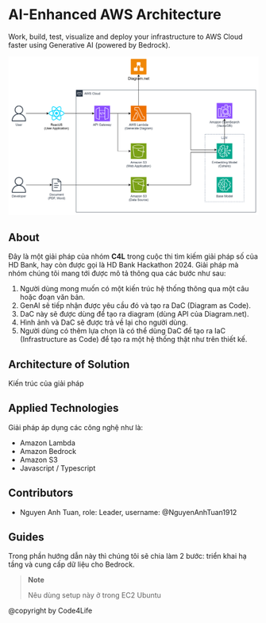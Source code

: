 # AI-Enhanced AWS Architecture

Work, build, test, visualize and deploy your infrastructure to AWS Cloud faster using Generative AI (powered by Bedrock).

![architecture](./assets/architecture.png)

## About

Đây là một giải pháp của nhóm **C4L** trong cuộc thi tìm kiếm giải pháp số của HD Bank, hay còn được gọi là HD Bank Hackathon 2024. Giải pháp mà nhóm chúng tôi mang tới được mô tả thông qua các bước như sau:

1. Người dùng mong muốn có một kiến trúc hệ thống thông qua một câu hoặc đoạn văn bản.
2. GenAI sẽ tiếp nhận được yêu cầu đó và tạo ra DaC (Diagram as Code).
3. DaC này sẽ được dùng để tạo ra diagram (dùng API của Diagram.net).
4. Hình ảnh và DaC sẽ được trả về lại cho người dùng.
5. Người dùng có thêm lựa chọn là có thể dùng DaC để tạo ra IaC (Infrastructure as Code) để tạo ra một hệ thống thật như trên thiết kế.

## Architecture of Solution

Kiến trúc của giải pháp

## Applied Technologies

Giải pháp áp dụng các công nghệ như là:

- Amazon Lambda
- Amazon Bedrock
- Amazon S3
- Javascript / Typescript

## Contributors

- Nguyen Anh Tuan, role: Leader, username: @NguyenAnhTuan1912

## Guides

Trong phần hướng dẫn này thì chúng tôi sẽ chia làm 2 bước: triển khai hạ tầng và cung cấp dữ liệu cho Bedrock.

> **Note**
>
> Nêu dùng setup này ở trong EC2 Ubuntu

@copyright by Code4Life
